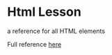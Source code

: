 # Html Lesson

a reference for all HTML elements

Full reference [here](http://www.w3schools.com/tags/default.asp) 
